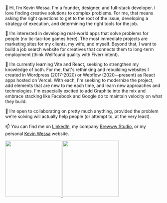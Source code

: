 👋 Hi, I’m Kevin Wessa. I'm a founder, designer, and full-stack developer. I love finding creative solutions to complex problems. For me, that means asking the right questions to get to the root of the issue, developing a strategy of execution, and determining the right tools for the job. 

👀 I’m interested in developing real-world apps that solve problems for people (no tic-tac-toe games here). The most immediate projects are marketing sites for my clients, my wife, and myself. Beyond that, I want to build a job search website for creatives that connects them to long-term employment (think Wellfound quality with Fiverr intent). 

🌱 I’m currently learning Vite and React, seeking to strengthen my knowledge of both. For me, that's rethinking and rebuilding websites I created in Wordpress (2017-2020) or Webflow (2020—present) as React apps hosted on Vercel. With each, I'm seeking to modernize the project, add elements that are new to me each time, and learn new approaches and technologies. I'm especially excited to add Graphite into the mix and embrace stacking like Facebook and Google do to maintain velocity on what they build. 

💞️ I’m open to collaborating on pretty much anything, provided the problem we're solving will actually help people (or attempt to, at the very least).

📫 You can find me on [LinkedIn](https://www.linkedin.com/in/kjwessa/), my company [Brewww Studio](https://brewww.studio), or my personal [Kevin Wessa](https://www.kevinwessa.com) website. 

<a href="https://github.com/kjwessa">
  <img height="180em" src="https://github-readme-stats.vercel.app/api?username=kjwessa&theme=buefy&show_icons=true" />
  <img height="180em" src="https://github-readme-stats.vercel.app/api/top-langs/?username=kjwessa&theme=buefy&layout=compact" />
</a>
